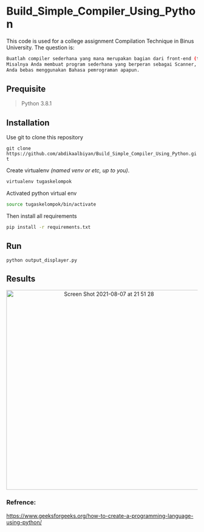 # Build_Simple_Compiler_Using_Python



This code is used for a college assignment Compilation Technique in Binus University.
The question is:
```bash
Buatlah compiler sederhana yang mana merupakan bagian dari front-end (tahap analisis) atau back-end (tahap sintesis).
Misalnya Anda membuat program sederhana yang berperan sebagai Scanner, atau membuat parsing, dll.
Anda bebas menggunakan Bahasa pemrograman apapun. 

```



## Prequisite

> Python 3.8.1


## Installation

Use git to clone this repository

```git clone https://github.com/abdikaalbiyan/Build_Simple_Compiler_Using_Python.git```

Create virtualenv *(named venv or etc, up to you)*.
```bash
virtualenv tugaskelompok
```

Activated python virtual env
```bash
source tugaskelompok/bin/activate
```

Then install all requirements
```bash
pip install -r requirements.txt
```

## Run
```
python output_displayer.py
```

## Results

<p align="center">
     <img width="525" alt="Screen Shot 2021-08-07 at 21 51 28" src="https://user-images.githubusercontent.com/22974798/128604207-ae6ffe86-36d4-4e01-aa24-8adcc13219fe.png">

</p>






### Refrence:
https://www.geeksforgeeks.org/how-to-create-a-programming-language-using-python/

